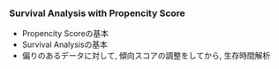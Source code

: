 ### Survival Analysis with Propencity Score

- Propencity Scoreの基本
- Survival Analysisの基本
- 偏りのあるデータに対して, 傾向スコアの調整をしてから, 生存時間解析